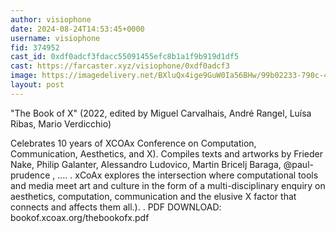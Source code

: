 ```yaml
---
author: visiophone
date: 2024-08-24T14:53:45+0000
username: visiophone
fid: 374952
cast_id: 0xdf0adcf3fdacc55091455efc8b1a1f9b919d1df5
cast: https://farcaster.xyz/visiophone/0xdf0adcf3
image: https://imagedelivery.net/BXluQx4ige9GuW0Ia56BHw/99b02233-790c-47e3-217d-daa719c6a000/original
layout: post
---
```


"The Book of X"
(2022, edited by Miguel Carvalhais, André Rangel, Luísa Ribas, Mario Verdicchio)

Celebrates 10 years of XCOAx Conference on Computation, Communication, Aesthetics, and X). Compiles texts and artworks by Frieder Nake, Philip Galanter, Alessandro Ludovico, Martin Bricelj Baraga, @paul-prudence , ....
.
xCoAx explores the intersection where computational tools and media meet art and culture in the form of a multi-disciplinary enquiry on aesthetics, computation, communication and the elusive X factor that connects and affects them all.).
.
PDF DOWNLOAD:
bookof.xcoax.org/thebookofx.pdf

<img src='https://imagedelivery.net/BXluQx4ige9GuW0Ia56BHw/99b02233-790c-47e3-217d-daa719c6a000/original' alt='' referrerpolicy='no-referrer'/>

